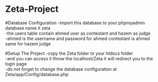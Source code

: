# Zeta-Project

#Database Configuration 
-import this database to your phpmyadmin database name it zeta <br>
-the users table contain ahmed user as contestant and hazem as judge <br> 
-ahmed is the username and password for ahmed contestant is ahmed same for hazem judge<br>

#Setup The Project
-copy the Zeta folder to your htdocs folder <br>
-and you can access it throw the localhost/Zeta it will redirect you to the login page<br>
-do not forget to change the database configuration at Zeta/app/Config/database.php<br>
